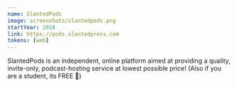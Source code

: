 ```yaml
---
name: SlantedPods
image: screenshots/slantedpods.png
startYear: 2018
link: https://pods.slantedpress.com
tokens: [web]
---
```


SlantedPods is an independent, online platform aimed at providing a quality, invite-only, podcast-hosting service at lowest possible price! (Also if you are a student, its FREE 💸)